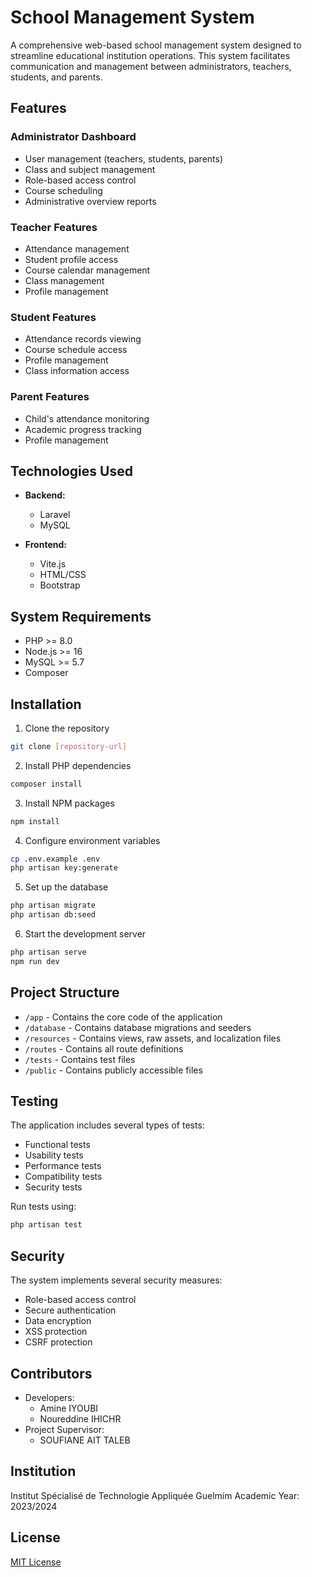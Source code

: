 # School Management System

A comprehensive web-based school management system designed to streamline educational institution operations. This system facilitates communication and management between administrators, teachers, students, and parents.

## Features

### Administrator Dashboard
- User management (teachers, students, parents)
- Class and subject management
- Role-based access control
- Course scheduling
- Administrative overview reports

### Teacher Features
- Attendance management
- Student profile access
- Course calendar management
- Class management
- Profile management

### Student Features
- Attendance records viewing
- Course schedule access
- Profile management
- Class information access

### Parent Features
- Child's attendance monitoring
- Academic progress tracking
- Profile management

## Technologies Used

- **Backend:**
  - Laravel
  - MySQL
  
- **Frontend:**
  - Vite.js
  - HTML/CSS
  - Bootstrap

## System Requirements

- PHP >= 8.0
- Node.js >= 16
- MySQL >= 5.7
- Composer

## Installation

1. Clone the repository
```bash
git clone [repository-url]
```

2. Install PHP dependencies
```bash
composer install
```

3. Install NPM packages
```bash
npm install
```

4. Configure environment variables
```bash
cp .env.example .env
php artisan key:generate
```

5. Set up the database
```bash
php artisan migrate
php artisan db:seed
```

6. Start the development server
```bash
php artisan serve
npm run dev
```

## Project Structure

- `/app` - Contains the core code of the application
- `/database` - Contains database migrations and seeders
- `/resources` - Contains views, raw assets, and localization files
- `/routes` - Contains all route definitions
- `/tests` - Contains test files
- `/public` - Contains publicly accessible files

## Testing

The application includes several types of tests:
- Functional tests
- Usability tests
- Performance tests
- Compatibility tests
- Security tests

Run tests using:
```bash
php artisan test
```

## Security

The system implements several security measures:
- Role-based access control
- Secure authentication
- Data encryption
- XSS protection
- CSRF protection

## Contributors

- Developers:
  - Amine IYOUBI
  - Noureddine IHICHR
- Project Supervisor:
  - SOUFIANE AIT TALEB

## Institution

Institut Spécialisé de Technologie Appliquée Guelmim
Academic Year: 2023/2024

## License

[MIT License](LICENSE)